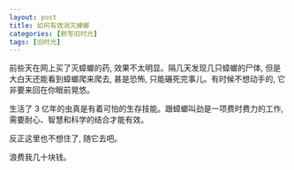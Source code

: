 ```yaml
---
layout: post
title: 如何有效消灭蟑螂
categories: [默写旧时光]
tags: [旧时光]
---
```


前些天在网上买了灭蟑螂的药, 效果不太明显。隔几天发现几只蟑螂的尸体, 但是大白天还能看到蟑螂爬来爬去, 甚是恐怖, 只能碾死完事儿。有时候不想动手的, 它非要来回在你眼前晃悠。

生活了 3 亿年的虫真是有着可怕的生存技能。跟蟑螂叫劲是一项费时费力的工作, 需要耐心、智慧和科学的结合才能有效。

反正这里也不想住了, 随它去吧。

浪费我几十块钱。